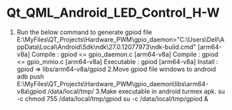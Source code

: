 # Qt_QML_Android_LED_Control_H-W

1. Run the below command to generate gpiod file 
E:\MyFiles\QT_Projects\Hardware_PWM\gpio_daemon>"C:\Users\Dell\AppData\Local\Android\Sdk\ndk\27.0.12077973\ndk-build.cmd" 
[arm64-v8a] Compile        : gpiod <= gpio_daemon.c 
[arm64-v8a] Compile        : gpiod <= gpio_mmio.c 
[arm64-v8a] Executable     : gpiod 
[arm64-v8a] Install        : gpiod => libs/arm64-v8a/gpiod 
2.Move gpiod file windows to android 
adb push E:\MyFiles\QT_Projects\Hardware_PWM\gpio_daemon\libs\arm64-v8a\gpiod /data/local/tmp/ 
3.Make executable in android turmex apk. 
su -c chmod 755 /data/local/tmp/gpiod 
su -c /data/local/tmp/gpiod & 
